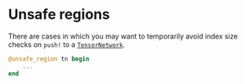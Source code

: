 # Unsafe regions

There are cases in which you may want to temporarily avoid index size checks on `push!` to a [`TensorNetwork`](@ref).

```julia
@unsafe_region tn begin
    ...
end
```

